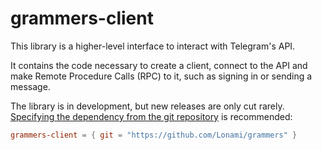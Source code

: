 # grammers-client

This library is a higher-level interface to interact with Telegram's API.

It contains the code necessary to create a client, connect to the API and
make Remote Procedure Calls (RPC) to it, such as signing in or sending a
message.

The library is in development, but new releases are only cut rarely.
[Specifying the dependency from the git repository][dep-git] is recommended:

```toml
grammers-client = { git = "https://github.com/Lonami/grammers" }
```

[dep-git]: https://doc.rust-lang.org/cargo/reference/specifying-dependencies.html#specifying-dependencies-from-git-repositories
